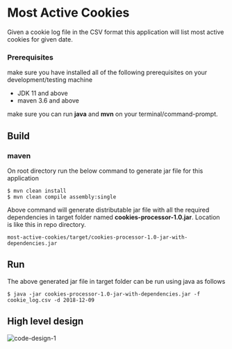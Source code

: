 # Most Active Cookies
Given a cookie log file in the CSV format this application will list most active cookies for given date.
### Prerequisites
make sure you have installed all of the following prerequisites on your development/testing machine
- JDK 11 and above
- maven 3.6 and above

make sure you can run **java** and **mvn** on your terminal/command-prompt.

## Build
### maven
On root directory run the below command to generate jar file for this application
``` 
$ mvn clean install
$ mvn clean compile assembly:single
```
Above command will generate distributable jar file with all the required dependencies in target folder named **cookies-processor-1.0.jar**.
Location is like this in repo directory.
```
most-active-cookies/target/cookies-processor-1.0-jar-with-dependencies.jar
```

## Run
The above generated jar file in target folder can be run using java as follows
```
$ java -jar cookies-processor-1.0-jar-with-dependencies.jar -f cookie_log.csv -d 2018-12-09
```

## High level design
![code-design-1](https://user-images.githubusercontent.com/50840332/132972117-4b756087-bdd0-4447-a084-e823ccbc9057.png)

